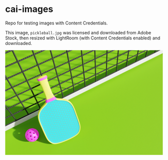 # cai-images

Repo for testing images with Content Credentials.

This image, `pickleball.jpg` was licensed and downloaded from Adobe Stock, then resized with LightRoom (with Content Credentials enabled) and downloaded.

!["pickleball"](pickleball.jpg)


